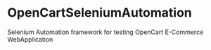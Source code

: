 # OpenCartSeleniumAutomation
Selenium Automation framework for testing OpenCart E-Commerce WebApplication
